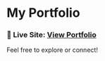 # My Portfolio

### 🔗 Live Site: [View Portfolio](https://nitin-bhagat32.github.io/nitin-portfolio)

Feel free to explore or connect!
